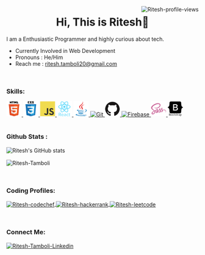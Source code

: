 <p align="left"> 
   <img align = "right" src="https://komarev.com/ghpvc/?username=Ritesh-Tamboli&label=Profile%20views&color=0e75b6&style=flat" alt="Ritesh-profile-views" /> 
</p> 


<h1 align="center">Hi, This is Ritesh👋</h1>

I am a Enthusiastic Programmer and highly curious about tech.
* Currently Involved in Web Development
* Pronouns : He/Him
* Reach me : ritesh.tamboli20@gmail.com  


<br/>
<h3 align="left">Skills:</h3>
<a href="https://developer.mozilla.org/en-US/docs/Web/HTML" target="_blank" rel="noreferrer">
  <img src="https://raw.githubusercontent.com/devicons/devicon/master/icons/html5/html5-original-wordmark.svg" alt="HTML" width="40" height="40"/>
</a>
<a href="https://www.w3schools.com/css/" target="_blank" rel="noreferrer">
  <img src="https://raw.githubusercontent.com/devicons/devicon/master/icons/css3/css3-original-wordmark.svg" alt="CSS" width="40" height="40"/>
</a>
<a href="https://developer.mozilla.org/en-US/docs/Web/JavaScript" target="_blank" rel="noreferrer">
  <img src="https://raw.githubusercontent.com/devicons/devicon/master/icons/javascript/javascript-original.svg" alt="JavaScript" width="40" height="40"/>
</a>
<a href="https://reactjs.org/" target="_blank" rel="noreferrer">
  <img src="https://raw.githubusercontent.com/devicons/devicon/master/icons/react/react-original-wordmark.svg" alt="React" width="40" height="40"/>
</a>
<a href="https://www.java.com" target="_blank" rel="noreferrer">
  <img src="https://raw.githubusercontent.com/devicons/devicon/master/icons/java/java-original.svg" alt="Java" width="40" height="40"/>
</a>
<a href="https://git-scm.com/" target="_blank" rel="noreferrer">
  <img src="https://www.vectorlogo.zone/logos/git-scm/git-scm-icon.svg" alt="Git" width="40" height="40"/>
</a>
<a href="https://github.com/" target="_blank" rel="noreferrer">
  <img src="https://raw.githubusercontent.com/devicons/devicon/master/icons/github/github-original.svg" alt="GitHub" width="40" height="40"/>
</a>
<a href="https://firebase.google.com/" target="_blank" rel="noreferrer">
  <img src="https://www.vectorlogo.zone/logos/firebase/firebase-icon.svg" alt="Firebase" width="40" height="40"/>
</a>
<a href="https://sass-lang.com/" target="_blank" rel="noreferrer">
  <img src="https://raw.githubusercontent.com/devicons/devicon/master/icons/sass/sass-original.svg" alt="Sass" width="40" height="40"/>
</a>
<a href="https://getbootstrap.com/" target="_blank" rel="noreferrer">
  <img src="https://raw.githubusercontent.com/devicons/devicon/master/icons/bootstrap/bootstrap-plain-wordmark.svg" alt="Bootstrap" width="40" height="40"/>
</a>

<br/>
<br/>

<h3 align="left">Github Stats :</h3>
<p>
  <img align="center" src="https://github-readme-stats.vercel.app/api?username=Ritesh231&show_icons=true&theme=tokyonight" alt="Ritesh's GitHub stats" />
</p>
<p>
  <img align="center" src="https://github-readme-stats.vercel.app/api/top-langs?username=Ritesh231&show_icons=true&locale=en&layout=compact&theme=tokyonight" alt="Ritesh-Tamboli" />
</p>

<br/>
<h3 align="left">Coding Profiles:</h3>
<p align="left">
<a href="https://www.codechef.com/users/ritesh378" target="blank"><img align="center" src="https://cdn.jsdelivr.net/npm/simple-icons@3.1.0/icons/codechef.svg" alt="Ritesh-codechef" height="30" width="40" />
</a>
<a href="https://www.hackerrank.com/profile/ritesh_tamboli20" target="blank"><img align="center" src="https://raw.githubusercontent.com/rahuldkjain/github-profile-readme-generator/master/src/images/icons/Social/hackerrank.svg" alt="Ritesh-hackerrank" height="30" width="40" />
</a>
<a href="https://leetcode.com/ritesh120/" target="blank"><img align="center" src="https://raw.githubusercontent.com/rahuldkjain/github-profile-readme-generator/master/src/images/icons/Social/leet-code.svg" alt="Ritesh-leetcode" height="30" width="40" />
</a>
</p>

<br/>
<h3 align="left">Connect Me:</h3>
<a href="https://www.linkedin.com/in/ritesh-tamboli-265967228/" target="blank"><img align="center" src="https://raw.githubusercontent.com/rahuldkjain/github-profile-readme-generator/master/src/images/icons/Social/linked-in-alt.svg" alt="Ritesh-Tamboli-Linkedin" height="30" width="40" />
</a>
